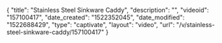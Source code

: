 {
    "title": "Stainless Steel Sinkware Caddy",
    "description": "",
    "videoid": "157100417",
    "date_created": "1522352045",
    "date_modified": "1522688429",
    "type": "captivate",
    "layout": "video",
    "url": "\/v\/stainless-steel-sinkware-caddy\/157100417"
}